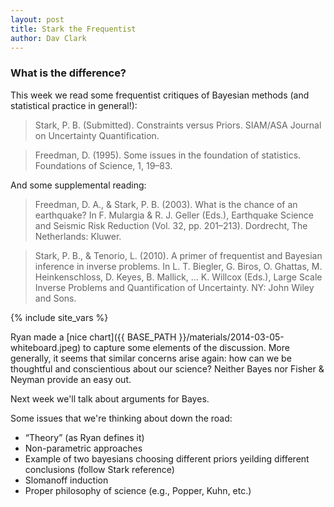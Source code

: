```yaml
---
layout: post
title: Stark the Frequentist
author: Dav Clark
---
```

### What is the difference?

This week we read some frequentist critiques of Bayesian methods (and
statistical practice in general!):

> Stark, P. B. (Submitted). Constraints versus Priors. SIAM/ASA Journal on
> Uncertainty Quantification.

> Freedman, D. (1995). Some issues in the foundation of statistics. Foundations
> of Science, 1, 19–83.

And some supplemental reading:

> Freedman, D. A., & Stark, P. B. (2003). What is the chance of an earthquake?
> In F. Mulargia & R. J. Geller (Eds.), Earthquake Science and Seismic Risk
> Reduction (Vol. 32, pp. 201–213). Dordrecht, The Netherlands: Kluwer.

> Stark, P. B., & Tenorio, L. (2010). A primer of frequentist and Bayesian
> inference in inverse problems. In L. T. Biegler, G. Biros, O. Ghattas, M.
> Heinkenschloss, D. Keyes, B. Mallick, … K. Willcox (Eds.), Large Scale Inverse
> Problems and Quantification of Uncertainty. NY: John Wiley and Sons.

<!--more-->

{% include site_vars %}

Ryan made a [nice chart]({{ BASE_PATH }}/materials/2014-03-05-whiteboard.jpeg)
to capture some elements of the discussion. More generally, it seems that
similar concerns arise again: how can we be thoughtful and conscientious about
our science? Neither Bayes nor Fisher & Neyman provide an easy out.

Next week we'll talk about arguments for Bayes.

Some issues that we're thinking about down the road:

 - “Theory” (as Ryan defines it)
 - Non-parametric approaches
 - Example of two bayesians choosing different priors yeilding different
   conclusions (follow Stark reference)
 - Slomanoff induction
 - Proper philosophy of science (e.g., Popper, Kuhn, etc.)
